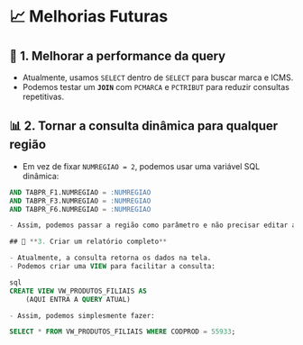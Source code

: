 # 📈 Melhorias Futuras

## 🔧 **1. Melhorar a performance da query**
- Atualmente, usamos `SELECT` dentro de `SELECT` para buscar marca e ICMS.
- Podemos testar um **`JOIN`** com `PCMARCA` e `PCTRIBUT` para reduzir consultas repetitivas.

## 📊 **2. Tornar a consulta dinâmica para qualquer região**
- Em vez de fixar `NUMREGIAO = 2`, podemos usar uma variável SQL dinâmica:
```sql
AND TABPR_F1.NUMREGIAO = :NUMREGIAO
AND TABPR_F3.NUMREGIAO = :NUMREGIAO
AND TABPR_F6.NUMREGIAO = :NUMREGIAO

- Assim, podemos passar a região como parâmetro e não precisar editar a query sempre.

## 📌 **3. Criar um relatório completo**

- Atualmente, a consulta retorna os dados na tela.
- Podemos criar uma VIEW para facilitar a consulta:

sql
CREATE VIEW VW_PRODUTOS_FILIAIS AS
    (AQUI ENTRA A QUERY ATUAL)

- Assim, podemos simplesmente fazer:

SELECT * FROM VW_PRODUTOS_FILIAIS WHERE CODPROD = 55933;